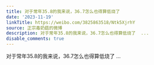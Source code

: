 ```yaml
---
title: 对于常年35.8的我来说，36.7怎么也得算低烧了
date: '2023-11-19'
linkTitle: https://weibo.com/3825863518/Ntk5XjrhY
source: 正宗毒奶菇的微博
description: 对于常年35.8的我来说，36.7怎么也得算低烧了  ...
disable_comments: true
---
```

对于常年35.8的我来说，36.7怎么也得算低烧了  ...